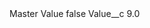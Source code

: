 <?xml version="1.0" encoding="UTF-8"?>
<CustomMetadata xmlns="http://soap.sforce.com/2006/04/metadata" xmlns:xsi="http://www.w3.org/2001/XMLSchema-instance" xmlns:xsd="http://www.w3.org/2001/XMLSchema">
    <label>Master Value</label>
    <protected>false</protected>
    <values>
        <field>Value__c</field>
        <value xsi:type="xsd:double">9.0</value>
    </values>
</CustomMetadata>
